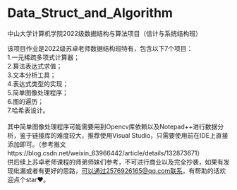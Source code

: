 # Data_Struct_and_Algorithm
中山大学计算机学院2022级数据结构与算法项目（信计与系统结构班）

该项目作业是2022级苏卓老师数据结构班特有，包含以下7个项目：<br>
1.一元稀疏多项式计算器；<br>
2.算法表达式求值；<br>
3.文本分析工具；<br>
4.表达式类型的实现；<br>
5.简单图像处理程序；<br>
6.图的遍历；<br>
7.哈希表设计。<br>
<br>
其中简单图像处理程序可能需要用到Opencv库依赖以及Notepad++进行数据分析，鉴于链接库的难度较大，推荐使用Visual Studio，只需要使用前在IDE上直接添加即可。（参考推文https://blog.csdn.net/weixin_63966442/article/details/132873671）<br>
供后续上苏卓老师课程的师弟师妹们参考，不可进行商业以及完全抄袭，如果有发现纰漏或者有更好的思路，可以通过2576926165@qq.com联系。有帮助的话欢迎点个star❤。
